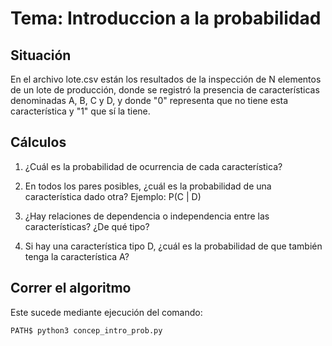 #                  Tema: Introduccion a la probabilidad

##        Situación
En el archivo lote.csv están los resultados de la inspección de N elementos de un lote
de producción, donde se registró la presencia de características denominadas A, B, C y D,
y donde "0" representa que no tiene esta característica y "1" que sí la tiene.

##        Cálculos
1. ¿Cuál es la probabilidad de ocurrencia de cada característica?

2. En todos los pares posibles, ¿cuál es la probabilidad de una característica dado otra? Ejemplo: P(C | D)

3. ¿Hay relaciones de dependencia o independencia entre las características? ¿De qué tipo?

4. Si hay una característica tipo D, ¿cuál es la probabilidad de que también tenga la característica A?

## Correr el algoritmo
Este sucede mediante ejecución del comando:
~~~~
PATH$ python3 concep_intro_prob.py
~~~~
